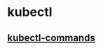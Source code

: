 # kubectl

## [kubectl-commands](https://kubernetes.io/docs/reference/generated/kubectl/kubectl-commands)


